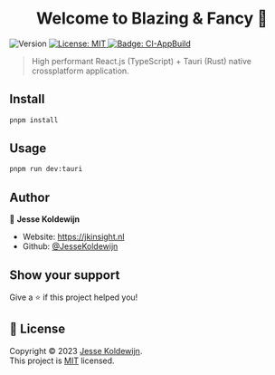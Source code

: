 <h1 align="center">Welcome to Blazing & Fancy 👋</h1>
<p>
  <img alt="Version" src="https://img.shields.io/badge/version-0.0.1-blue.svg?cacheSeconds=2592000" />
  <a href="https://github.com/JesseKoldewijn/BlazingAndFancy/blob/main/LICENCE" target="_blank">
    <img alt="License: MIT" src="https://img.shields.io/badge/License-MIT-yellow.svg" />
  </a>
  <a href="https://github.com/JesseKoldewijn/BlazingAndFancy/actions/workflows/app-build.yml" target="_blank">
    <img alt="Badge: CI-AppBuild" src="https://github.com/JesseKoldewijn/BlazingAndFancy/actions/workflows/app-build.yml/badge.svg" />
  </a>
</p>

> High performant React.js (TypeScript) + Tauri (Rust) native crossplatform application.

## Install

```sh
pnpm install
```

## Usage

```sh
pnpm run dev:tauri
```

## Author

👤 **Jesse Koldewijn**

-   Website: https://jkinsight.nl
-   Github: [@JesseKoldewijn](https://github.com/JesseKoldewijn)

## Show your support

Give a ⭐️ if this project helped you!

## 📝 License

Copyright © 2023 [Jesse Koldewijn](https://github.com/JesseKoldewijn).<br />
This project is [MIT](https://github.com/JesseKoldewijn/BlazingAndFancy/blob/main/LICENCE) licensed.
